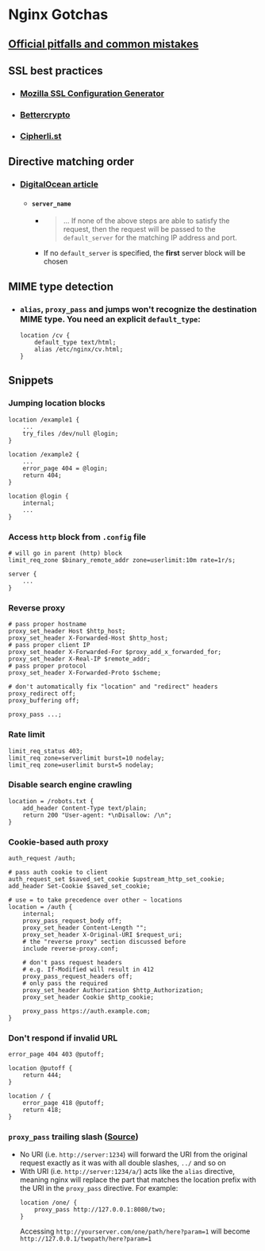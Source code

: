 # Nginx Gotchas

## [Official pitfalls and common mistakes](https://www.nginx.com/resources/wiki/start/topics/tutorials/config_pitfalls/)

## SSL best practices
- ### [Mozilla SSL Configuration Generator](https://ssl-config.mozilla.org/)
- ### [Bettercrypto](https://bettercrypto.org/#_nginx)
- ### [Cipherli.st](https://cipherli.st/)

## Directive matching order
- ### [DigitalOcean article](https://www.digitalocean.com/community/tutorials/understanding-nginx-server-and-location-block-selection-algorithms)
  - #### `server_name`
    - > ... If none of the above steps are able to satisfy the request, then the request will be passed to the `default_server` for the matching IP address and port.
    - If no `default_server` is specified, the **first** server block will be chosen

## MIME type detection
- ### `alias`, `proxy_pass` and jumps won't recognize the destination MIME type. You need an explicit `default_type`:
    ```nginx
    location /cv {
        default_type text/html;
        alias /etc/nginx/cv.html;
    }
    ```

## Snippets
### Jumping location blocks
```nginx
location /example1 {
    ...
    try_files /dev/null @login;
}

location /example2 {
    ...
    error_page 404 = @login;
    return 404;
}

location @login {
    internal;
    ...
}
```

### Access `http` block from `.config` file
```nginx
# will go in parent (http) block
limit_req_zone $binary_remote_addr zone=userlimit:10m rate=1r/s;

server {
    ...
}
```

### Reverse proxy
```nginx
# pass proper hostname
proxy_set_header Host $http_host;
proxy_set_header X-Forwarded-Host $http_host;
# pass proper client IP
proxy_set_header X-Forwarded-For $proxy_add_x_forwarded_for;
proxy_set_header X-Real-IP $remote_addr;
# pass proper protocol
proxy_set_header X-Forwarded-Proto $scheme;

# don't automatically fix "location" and "redirect" headers
proxy_redirect off;
proxy_buffering off;

proxy_pass ...; 
```

### Rate limit
```nginx
limit_req_status 403;
limit_req zone=serverlimit burst=10 nodelay;
limit_req zone=userlimit burst=5 nodelay;
```

### Disable search engine crawling
```nginx
location = /robots.txt {
    add_header Content-Type text/plain;
    return 200 "User-agent: *\nDisallow: /\n";
}
```

### Cookie-based auth proxy
```nginx
auth_request /auth;

# pass auth cookie to client
auth_request_set $saved_set_cookie $upstream_http_set_cookie;
add_header Set-Cookie $saved_set_cookie;

# use = to take precedence over other ~ locations
location = /auth {
    internal;
    proxy_pass_request_body off;
    proxy_set_header Content-Length "";
    proxy_set_header X-Original-URI $request_uri;
    # the "reverse proxy" section discussed before
    include reverse-proxy.conf;

    # don't pass request headers
    # e.g. If-Modified will result in 412
    proxy_pass_request_headers off;
    # only pass the required
    proxy_set_header Authorization $http_Authorization;
    proxy_set_header Cookie $http_cookie;

    proxy_pass https://auth.example.com; 
}
```

### Don't respond if invalid URL
```nginx
error_page 404 403 @putoff;

location @putoff {
    return 444;
}

location / {
    error_page 418 @putoff;
    return 418;
}
```
### `proxy_pass` trailing slash ([Source](https://stackoverflow.com/questions/22759345/nginx-trailing-slash-in-proxy-pass-url))
- No URI (i.e. `http://server:1234`) will forward the URI from the original request exactly as it was with all double slashes, `../` and so on
-  With URI (i.e. `http://server:1234/a/`) acts like the `alias` directive, meaning nginx will replace the part that matches the location prefix with the URI in the `proxy_pass` directive. For example:
    ```nginx
    location /one/ {
        proxy_pass http://127.0.0.1:8080/two;
    }
    ```
    Accessing `http://yourserver.com/one/path/here?param=1` will become `http://127.0.0.1/twopath/here?param=1`
